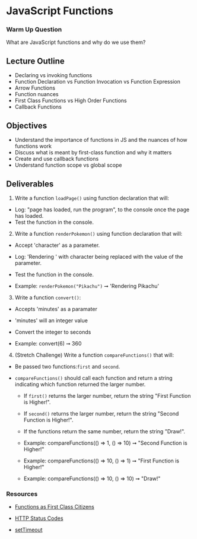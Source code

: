# JavaScript Functions

### Warm Up Question

What are JavaScript functions and why do we use them?

## Lecture Outline

- Declaring vs invoking functions
- Function Declaration vs Function Invocation vs Function Expression
- Arrow Functions
- Function nuances
- First Class Functions vs High Order Functions
- Callback Functions

## Objectives

- Understand the importance of functions in JS and the nuances of how functions work
- Discuss what is meant by first-class function and why it matters
- Create and use callback functions
- Understand function scope vs global scope

## Deliverables

1. Write a function `loadPage()` using function declaration that will:

- Log: "page has loaded, run the program", to the console once the page has loaded.
- Test the function in the console.

2. Write a function `renderPokemon()` using function declaration that will:

- Accept 'character' as a parameter.
- Log: 'Rendering <character>' with character being replaced with the value of the parameter.
- Test the function in the console.

- Example: `renderPokemon("Pikachu")` ➞ 'Rendering Pikachu'

3. Write a function `convert()`:

- Accepts 'minutes' as a paramater
- 'minutes' will an integer value
- Convert the integer to seconds

- Example: convert(6) ➞ 360

4. (Stretch Challenge) Write a function `compareFunctions()` that will:

- Be passed two functions:`first` and `second`.
- `compareFunctions()` should call each function and return a string indicating which function returned the larger number.

  - If `first()` returns the larger number, return the string "First Function is Higher!".
  - If `second()` returns the larger number, return the string "Second Function is Higher!".
  - If the functions return the same number, return the string "Draw!".

  - Example: compareFunctions(() => 1, () => 10) ➞ "Second Function is Higher!"
  - Example: compareFunctions(() => 10, () => 1) ➞ "First Function is Higher!"
  - Example: compareFunctions(() => 10, () => 10) ➞ "Draw!"

### Resources

- [Functions as First Class Citizens](https://www.geeksforgeeks.org/what-is-first-class-citizen-in-javascript/#:~:text=Functions%20that%20return%20a%20function,called%20as%20First%20Class%20Citizens.)

- [HTTP Status Codes](https://en.wikipedia.org/wiki/List_of_HTTP_status_codes)

- [setTimeout](https://developer.mozilla.org/en-US/docs/Web/API/setTimeout)